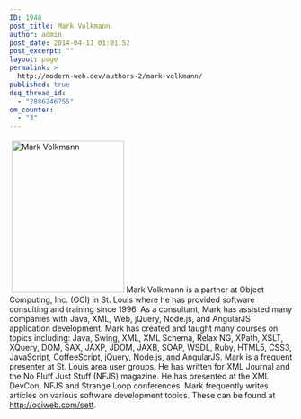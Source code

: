 ```yaml
---
ID: 1948
post_title: Mark Volkmann
author: admin
post_date: 2014-04-11 01:01:52
post_excerpt: ""
layout: page
permalink: >
  http://modern-web.dev/authors-2/mark-volkmann/
published: true
dsq_thread_id:
  - "2886246755"
om_counter:
  - "3"
---
```

[<img class="size-full wp-image-1949 alignright" style="margin: 4px;" alt="Mark Volkmann" src="http://flippinawesome.org/wp-content/uploads/2014/04/MarkVolkmann.jpg" width="200" height="270" />][1]Mark Volkmann is a partner at Object Computing, Inc. (OCI) in St. Louis where he has provided software consulting and training since 1996. As a consultant, Mark has assisted many companies with Java, XML, Web, jQuery, Node.js, and AngularJS application development. Mark has created and taught many courses on topics including: Java, Swing, XML, XML Schema, Relax NG, XPath, XSLT, XQuery, DOM, SAX, JAXP, JDOM, JAXB, SOAP, WSDL, Ruby, HTML5, CSS3, JavaScript, CoffeeScript, jQuery, Node.js, and AngularJS. Mark is a frequent presenter at St. Louis area user groups. He has written for XML Journal and the No Fluff Just Stuff (NFJS) magazine. He has presented at the XML DevCon, NFJS and Strange Loop conferences. Mark frequently writes articles on various software development topics. These can be found at <http://ociweb.com/sett>.

 [1]: http://flippinawesome.org/wp-content/uploads/2014/04/MarkVolkmann.jpg